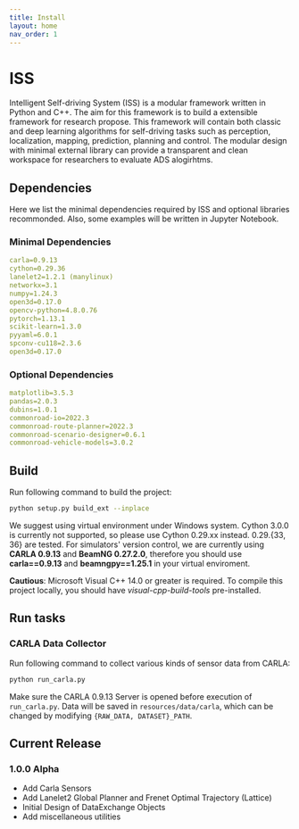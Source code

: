 ```yaml
---
title: Install
layout: home
nav_order: 1
---
```

# ISS

Intelligent Self-driving System (ISS) is a modular framework written in Python and C++. The aim for this framework is to build a extensible framework for research propose. This framework will contain both classic and deep learning algorithms for self-driving tasks such as perception, localization, mapping, prediction, planning and control. The modular design with minimal external library can provide a transparent and clean workspace for researchers to evaluate ADS alogirhtms.

## Dependencies

Here we list the minimal dependencies required by ISS and optional libraries recommonded. Also, some examples will be written in Jupyter Notebook.

### Minimal Dependencies

```yaml
carla=0.9.13
cython=0.29.36
lanelet2=1.2.1 (manylinux)
networkx=3.1
numpy=1.24.3
open3d=0.17.0
opencv-python=4.8.0.76
pytorch=1.13.1
scikit-learn=1.3.0
pyyaml=6.0.1
spconv-cu118=2.3.6
open3d=0.17.0
```

### Optional Dependencies

```yaml
matplotlib=3.5.3
pandas=2.0.3
dubins=1.0.1
commonroad-io=2022.3
commonroad-route-planner=2022.3
commonroad-scenario-designer=0.6.1
commonroad-vehicle-models=3.0.2
```

## Build

Run following command to build the project:

```bash
python setup.py build_ext --inplace
```

We suggest using virtual environment under Windows system. Cython 3.0.0 is currently not supported, so please use Cython 0.29.xx instead. 0.29.{33, 36} are tested. For simulators' version control, we are currently using **CARLA 0.9.13** and **BeamNG 0.27.2.0**, therefore you should use **carla==0.9.13** and **beamngpy==1.25.1** in your virtual enviroment.

**Cautious**: Microsoft Visual C++ 14.0 or greater is required. To compile this project locally, you should have *visual-cpp-build-tools* pre-installed.

## Run tasks

### CARLA Data Collector

Run following command to collect various kinds of sensor data from CARLA:

```bash
python run_carla.py
```

Make sure the CARLA 0.9.13 Server is opened before execution of `run_carla.py`. Data will be saved in `resources/data/carla`, which can be changed by modifying `{RAW_DATA, DATASET}_PATH`.

## Current Release

### 1.0.0 Alpha

- Add Carla Sensors
- Add Lanelet2 Global Planner and Frenet Optimal Trajectory (Lattice)
- Initial Design of DataExchange Objects
- Add miscellaneous utilities

